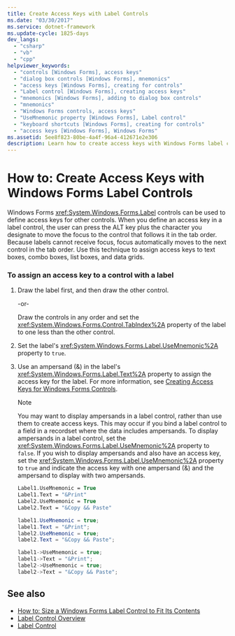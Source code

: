 ```yaml
---
title: Create Access Keys with Label Controls
ms.date: "03/30/2017"
ms.service: dotnet-framework
ms.update-cycle: 1825-days
dev_langs:
  - "csharp"
  - "vb"
  - "cpp"
helpviewer_keywords:
  - "controls [Windows Forms], access keys"
  - "dialog box controls [Windows Forms], mnemonics"
  - "access keys [Windows Forms], creating for controls"
  - "Label control [Windows Forms], creating access keys"
  - "mnemonics [Windows Forms], adding to dialog box controls"
  - "mnemonics"
  - "Windows Forms controls, access keys"
  - "UseMnemonic property [Windows Forms], Label control"
  - "keyboard shortcuts [Windows Forms], creating for controls"
  - "access keys [Windows Forms], Windows Forms"
ms.assetid: 5ee8f823-80be-4a4f-96a4-412671e2e306
description: Learn how to create access keys with Windows Forms label controls to define access keys for other controls. Access keys create keyboard shortcuts for your application.
---
```

# How to: Create Access Keys with Windows Forms Label Controls

Windows Forms <xref:System.Windows.Forms.Label> controls can be used to define access keys for other controls. When you define an access key in a label control, the user can press the ALT key plus the character you designate to move the focus to the control that follows it in the tab order. Because labels cannot receive focus, focus automatically moves to the next control in the tab order. Use this technique to assign access keys to text boxes, combo boxes, list boxes, and data grids.

### To assign an access key to a control with a label

1. Draw the label first, and then draw the other control.

     -or-

     Draw the controls in any order and set the <xref:System.Windows.Forms.Control.TabIndex%2A> property of the label to one less than the other control.

2. Set the label's <xref:System.Windows.Forms.Label.UseMnemonic%2A> property to `true`.

3. Use an ampersand (&) in the label's <xref:System.Windows.Forms.Label.Text%2A> property to assign the access key for the label. For more information, see [Creating Access Keys for Windows Forms Controls](how-to-create-access-keys.md).

    > [!NOTE]
    > You may want to display ampersands in a label control, rather than use them to create access keys. This may occur if you bind a label control to a field in a recordset where the data includes ampersands. To display ampersands in a label control, set the <xref:System.Windows.Forms.Label.UseMnemonic%2A> property to `false`. If you wish to display ampersands and also have an access key, set the <xref:System.Windows.Forms.Label.UseMnemonic%2A> property to `true` and indicate the access key with one ampersand (&) and the ampersand to display with two ampersands.

    ```vb
    Label1.UseMnemonic = True
    Label1.Text = "&Print"
    Label2.UseMnemonic = True
    Label2.Text = "&Copy && Paste"
    ```

    ```csharp
    label1.UseMnemonic = true;
    label1.Text = "&Print";
    label2.UseMnemonic = true;
    label2.Text = "&Copy && Paste";
    ```

    ```cpp
    label1->UseMnemonic = true;
    label1->Text = "&Print";
    label2->UseMnemonic = true;
    label2->Text = "&Copy && Paste";
    ```

## See also

- [How to: Size a Windows Forms Label Control to Fit Its Contents](how-to-size-a-windows-forms-label-control-to-fit-its-contents.md)
- [Label Control Overview](labels.md)
- [Label Control](labels.md)
